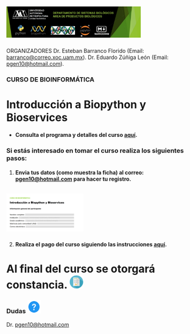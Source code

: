 # <img src="https://raw.githubusercontent.com/eduardo1011/curso_08_2021/main/encabezado.jpg" width = 70%>

ORGANIZADORES
Dr. Esteban Barranco Florido (Email: barranco@correo.xoc.uam.mx).
Dr. Eduardo Zúñiga León (Email: pgen10@hotmail.com).


### CURSO DE BIOINFORMÁTICA
# Introducción a Biopython y Bioservices

* #### Consulta el programa y detalles del curso [aquí](https://raw.githubusercontent.com/eduardo1011/curso_08_2021/main/Programa_Curso_Biopython_Bioservices.pdf).

### Si estás interesado en tomar el curso realiza los siguientes pasos:

1. #### Envia tus datos (como muestra la ficha) al correo: pgen10@hotmail.com para hacer tu registro.

## <img src="https://raw.githubusercontent.com/eduardo1011/curso_08_2021/main/info_general.jpg" width = 40%>

2. ####  Realiza el pago del curso siguiendo las instrucciones [aquí](https://raw.githubusercontent.com/eduardo1011/curso_08_2021/main/Instrucciones_de_pago_para_curso_UAM.pdf).

# Al final del curso se otorgará constancia. <img src="https://raw.githubusercontent.com/eduardo1011/curso_08_2021/main/index.png" width = 7%>

### Dudas <img src="https://raw.githubusercontent.com/eduardo1011/curso_08_2021/main/help--v1.png" width = 7%>
Dr. 
pgen10@hotmail.com
